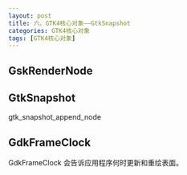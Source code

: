 ```yaml
---
layout: post
title: 六、GTK4核心对象——GtkSnapshot
categories: GTK4核心对象
tags: [GTK4核心对象]
---
```



## GskRenderNode

## GtkSnapshot

gtk_snapshot_append_node

## GdkFrameClock


GdkFrameClock 会告诉应用程序何时更新和重绘表面。